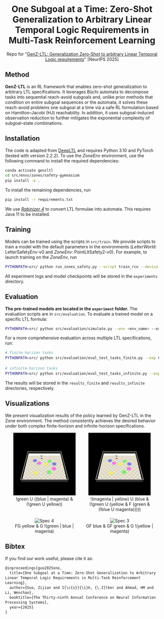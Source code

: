
<h1 align="center">
<br>
One Subgoal at a Time: Zero-Shot Generalization to Arbitrary Linear Temporal Logic Requirements in Multi-Task Reinforcement Learning
</h1>

<p align="center">
Repo for "<a href="https://www.arxiv.org/abs/2508.01561" target="_blank">GenZ-LTL: <u>Gen</u>eralization <u>Z</u>ero-Shot to arbitrary <u>L</u>inear <u>T</u>emporal <u>L</u>ogic requirements</a>" [NeurIPS 2025]
</p>

## Method

**GenZ-LTL** is an RL framework that enables zero-shot generalization to arbitrary LTL specifications. It leverages Büchi automata to decompose tasks into sequential reach-avoid subgoals and, unlike prior methods that condition on entire subgoal sequences or the automata, it solves these reach-avoid problems one subgoal at a time via a safe RL formulation based on Hamilton–Jacobi (HJ) reachability. In addition, it uses subgoal-induced observation reduction to further mitigates the exponential complexity of subgoal–state combinations.

## Installation

The code is adapted from [DeepLTL](https://github.com/mathiasj33/deep-ltl) and requires Python 3.10 and PyTorch (tested with version 2.2.2). To use the _ZoneEnv_ environment, use the following command to install the required dependencies:
```bash
conda activate genzltl
cd src/envs/zones/safety-gymnasium
pip install -e .
```
To install the remaining dependencies, run
```bash
pip install -r requirements.txt
```
We use [_Rabinizer 4_](https://www7.in.tum.de/~kretinsk/rabinizer4.html) to convert LTL formulae into automata. This requires Java 11 to be installed.

## Training

Models can be trained using the scripts in `src/train`. We provide scripts to train a model with the default parameters in the environments (_LetterWorld_: LetterSafetyEnv-v0 and _ZoneEnv_: PointLltSafety2-v0). For example, to launch training on the _ZoneEnv_, run
```bash
PYTHONPATH=src/ python run_zones_safety.py --script train_rco --device gpu --name GenZ-LTL --seed 1
```
All experiment logs and model checkpoints will be stored in the `experiments` directory.

## Evaluation

**The pre-trained models are located in the `experiment` folder.**
The evaluation scripts are in `src/evaluation`. To evaluate a trained model on a specific LTL formula:
```bash
PYTHONPATH=src/ python src/evaluation/simulate.py --env <env_name> --exp GenZ-LTL --seed 1 --formula <LTL_spec>
```

For a more comprehensive evaluation across multiple LTL specifications, run:
```bash
# finite-horizon tasks
PYTHONPATH=src/ python src/evaluation/eval_test_tasks_finite.py --exp GenZ-LTL --env <env_name> --exp GenZ-LTL --seed 1

# infinite-horizon tasks
PYTHONPATH=src/ python src/evaluation/eval_test_tasks_infinite.py --exp GenZ-LTL --env <env_name> --exp GenZ-LTL --seed 1
```
The results will be stored in the `results_finite` and `results_infinite` directories, respectively.

## Visualizations
We present visualization results of the policy learned by GenZ-LTL in the Zone environment. The method consistently achieves the desired behavior under both complex finite-horizon and infinite-horizon specifications.

<div align="center" style="display: flex; flex-wrap: wrap; justify-content: center; gap: 20px;">
  <div style="flex: 0 0 45%; text-align: center;">
    <img src="vis/zone_spec1.gif" alt="Spec 1" width="90%"><br>
    !green U ((blue | magenta) & (!green U yellow))
  </div>
  <div style="flex: 0 0 45%; text-align: center;">
    <img src="vis/zone_spec2.gif" alt="Spec 2" width="90%"><br>
    !(magenta | yellow) U (blue & (!green U (yellow & F (green & (!blue U magenta)))))
  </div>
  <div style="flex: 0 0 45%; text-align: center;">
    <img src="vis/zone_spec4.gif" alt="Spec 4" width="90%"><br>
    FG yellow & G !(green | blue | magenta)
  </div>
  <div style="flex: 0 0 45%; text-align: center;">
    <img src="vis/zone_spec3.gif" alt="Spec 3" width="90%"><br>
    GF blue & GF green & G !(yellow | magenta)
  </div>
</div>


## Bibtex

If you find our work useful, please cite it as:
```
@inproceedings{guo2025one,
  title={One Subgoal at a Time: Zero-Shot Generalization to Arbitrary Linear Temporal Logic Requirements in Multi-Task Reinforcement Learning},
  author={Guo, Zijian and I{\c{s}}{\i}k, {\.I}lker and Ahmad, HM and Li, Wenchao},
  booktitle={The Thirty-ninth Annual Conference on Neural Information Processing Systems},
  year={2025}
}
```
